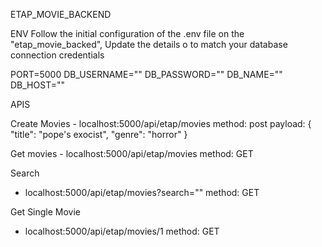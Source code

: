
ETAP_MOVIE_BACKEND

ENV
Follow the initial configuration of the .env file on the "etap_movie_backed",
Update the details o to match your database connection credentials

PORT=5000
DB_USERNAME=""
DB_PASSWORD=""
DB_NAME=""
DB_HOST=""


APIS

Create Movies 
    - localhost:5000/api/etap/movies
      method: post
      payload: {
            "title": "pope's exocist",
            "genre": "horror"
        }

Get movies
     - localhost:5000/api/etap/movies
      method: GET
     
     

Search
- localhost:5000/api/etap/movies?search=""
method: GET


Get Single Movie
- localhost:5000/api/etap/movies/1
method: GET
